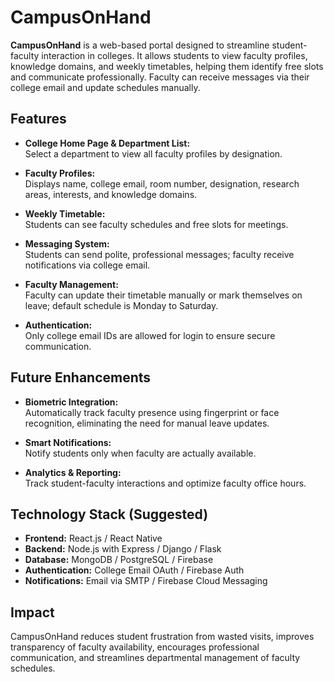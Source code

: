 # CampusOnHand

**CampusOnHand** is a web-based portal designed to streamline student-faculty interaction in colleges. It allows students to view faculty profiles, knowledge domains, and weekly timetables, helping them identify free slots and communicate professionally. Faculty can receive messages via their college email and update schedules manually.

## Features

- **College Home Page & Department List:**  
  Select a department to view all faculty profiles by designation.  

- **Faculty Profiles:**  
  Displays name, college email, room number, designation, research areas, interests, and knowledge domains.  

- **Weekly Timetable:**  
  Students can see faculty schedules and free slots for meetings.  

- **Messaging System:**  
  Students can send polite, professional messages; faculty receive notifications via college email.  

- **Faculty Management:**  
  Faculty can update their timetable manually or mark themselves on leave; default schedule is Monday to Saturday.  

- **Authentication:**  
  Only college email IDs are allowed for login to ensure secure communication.  

## Future Enhancements

- **Biometric Integration:**  
  Automatically track faculty presence using fingerprint or face recognition, eliminating the need for manual leave updates.  

- **Smart Notifications:**  
  Notify students only when faculty are actually available.  

- **Analytics & Reporting:**  
  Track student-faculty interactions and optimize faculty office hours.  

## Technology Stack (Suggested)

- **Frontend:** React.js / React Native  
- **Backend:** Node.js with Express / Django / Flask  
- **Database:** MongoDB / PostgreSQL / Firebase  
- **Authentication:** College Email OAuth / Firebase Auth  
- **Notifications:** Email via SMTP / Firebase Cloud Messaging  

## Impact

CampusOnHand reduces student frustration from wasted visits, improves transparency of faculty availability, encourages professional communication, and streamlines departmental management of faculty schedules.
